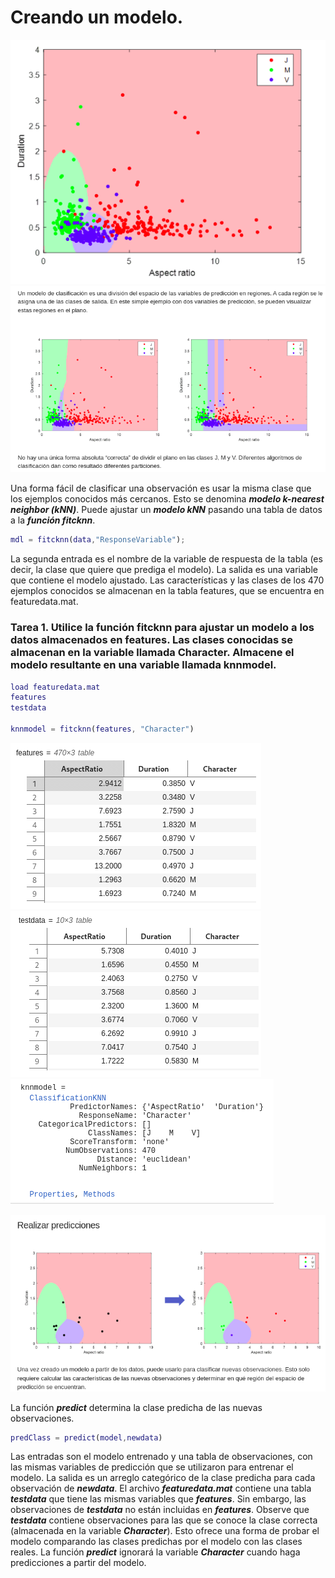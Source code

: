 # Creando un modelo.

![](https://github.com/jm-quintas/MachineLearningMATLAB/blob/main/img/Captura%20desde%202025-02-12%2022-36-42.png)
![](https://github.com/jm-quintas/MachineLearningMATLAB/blob/main/img/Captura%20desde%202025-02-12%2022-37-13.png)

Una forma fácil de clasificar una observación es usar la misma clase que los ejemplos conocidos más cercanos. Esto se denomina ***modelo k-nearest neighbor (kNN)***. Puede ajustar un ***modelo kNN*** pasando una tabla de datos a la ***función fitcknn***.

```MatLab
mdl = fitcknn(data,"ResponseVariable");
```

La segunda entrada es el nombre de la variable de respuesta de la tabla (es decir, la clase que quiere que prediga el modelo). La salida es una variable que contiene el modelo ajustado. Las características y las clases de los 470 ejemplos conocidos se almacenan en la tabla features, que se encuentra en featuredata.mat.

### Tarea 1. Utilice la función fitcknn para ajustar un modelo a los datos almacenados en features. Las clases conocidas se almacenan en la variable llamada Character. Almacene el modelo resultante en una variable llamada knnmodel.

```MatLab
load featuredata.mat
features
testdata

knnmodel = fitcknn(features, "Character")
```
![](https://github.com/jm-quintas/MachineLearningMATLAB/blob/main/img/Captura%20desde%202025-02-12%2022-50-45.png)
![](https://github.com/jm-quintas/MachineLearningMATLAB/blob/main/img/Captura%20desde%202025-02-12%2022-51-00.png)
![](https://github.com/jm-quintas/MachineLearningMATLAB/blob/main/img/Captura%20desde%202025-02-12%2022-51-22.png)

![](https://github.com/jm-quintas/MachineLearningMATLAB/blob/main/img/Captura%20desde%202025-02-12%2022-54-37.png)

La función ***predict*** determina la clase predicha de las nuevas observaciones.

```MatLab
predClass = predict(model,newdata)
```

Las entradas son el modelo entrenado y una tabla de observaciones, con las mismas variables de predicción que se utilizaron para entrenar el modelo. La salida es un arreglo categórico de la clase predicha para cada observación de ***newdata***. El archivo ***featuredata.mat*** contiene una tabla ***testdata*** que tiene las mismas variables que ***features***. Sin embargo, las observaciones de ***testdata*** no están incluidas en ***features***. Observe que ***testdata*** contiene observaciones para las que se conoce la clase correcta (almacenada en la variable ***Character***). Esto ofrece una forma de probar el modelo comparando las clases predichas por el modelo con las clases reales. La función ***predict*** ignorará la variable ***Character*** cuando haga predicciones a partir del modelo.

